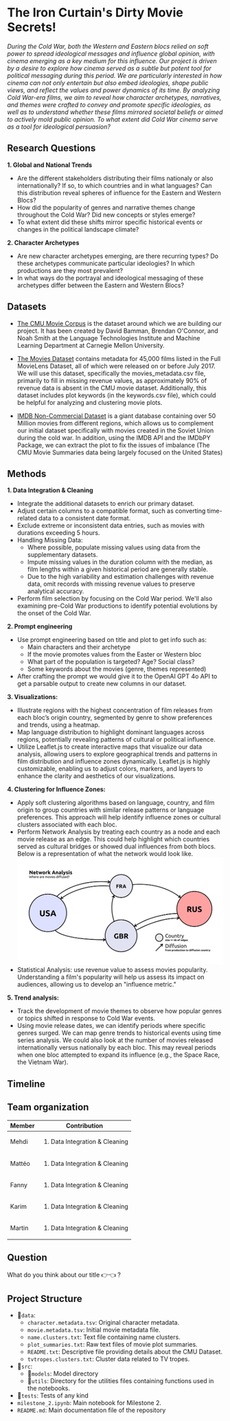 
# The Iron Curtain's Dirty Movie Secrets!

*During the Cold War, both the Western and Eastern blocs relied on soft power to spread ideological messages and influence global opinion, with cinema emerging as a key medium for this influence. Our project is driven by a desire to explore how cinema served as a subtle but potent tool for political messaging during this period. We are particularly interested in how cinema can not only entertain but also embed ideologies, shape public views, and reflect the values and power dynamics of its time. By analyzing Cold War-era films, we aim to reveal how character archetypes, narratives, and themes were crafted to convey and promote specific ideologies, as well as to understand whether these films mirrored societal beliefs or aimed to actively mold public opinion. To what extent did Cold War cinema serve as a tool for ideological persuasion?*

## Research Questions

**1. Global and National Trends**

- Are the different stakeholders distributing their films nationaly or also internationally? If so, to which countries and in what languages? Can this distribution reveal spheres of influence for the Eastern and Western Blocs?
- How did the popularity of genres and narrative themes change throughout the Cold War? Did new concepts or styles emerge?
- To what extent did these shifts mirror specific historical events or changes in the political landscape climate?

**2. Character Archetypes**

- Are new character archetypes emerging, are there recurring types? Do these archetypes communicate particular ideologies? In which productions are they most prevalent?
- In what ways do the portrayal and ideological messaging of these archetypes differ between the Eastern and Western Blocs?


## Datasets

- [The CMU Movie Corpus](https://www.cs.cmu.edu/~ark/personas/) is the dataset around which we are building our project. It has been created by David Bamman, Brendan O'Connor, and Noah Smith at the Language Technologies Institute and Machine Learning Department at Carnegie Mellon University.

- [The Movies Dataset](https://www.kaggle.com/datasets/rounakbanik/the-movies-dataset) contains metadata for 45,000 films listed in the Full MovieLens Dataset, all of which were released on or before July 2017. We will use this dataset, specifically the movies_metadata.csv file, primarily to fill in missing revenue values, as approximately 90% of revenue data is absent in the CMU movie dataset. Additionally, this dataset includes plot keywords (in the keywords.csv file), which could be helpful for analyzing and clustering movie plots.
- [IMDB Non-Commercial Dataset](https://developer.imdb.com/non-commercial-datasets/) is a giant database containing over 50 Million movies from different regions, which allows us to complement our initial dataset specifically with movies created in the Soviet Union during the cold war. In addition, using the IMDB API and the IMDbPY Package, we can extract the plot to fix the issues of imbalance (The CMU Movie Summaries data being largely focused on the United States)

## Methods

**1. Data Integration & Cleaning**

- Integrate the additional datasets to enrich our primary dataset.
- Adjust certain columns to a compatible format, such as converting time-related data to a consistent date format.
- Exclude extreme or inconsistent data entries, such as movies with durations exceeding 5 hours.
- Handling Missing Data:
    - Where possible, populate missing values using data from the supplementary datasets.
    - Impute missing values in the duration column with the median, as film lengths within a given historical period are generally stable.
    - Due to the high variability and estimation challenges with revenue data, omit records with missing revenue values to preserve analytical accuracy.
- Perform film selection by focusing on the Cold War period. We'll also examining pre-Cold War productions to identify potential evolutions by the onset of the Cold War.

**2. Prompt engineering**

- Use prompt engineering based on title and plot to get info such as:
    - Main characters and their archetype
    - If the movie promotes values from the Easter or Western bloc
    - What part of the population is targeted? Age? Social class?
    - Some keywords about the movies (genre, themes represented)
- After crafting the prompt we would give it to the OpenAI GPT 4o API to get a parsable output to create new columns in our dataset.

**3. Visualizations:**

- Illustrate regions with the highest concentration of film releases from each bloc’s origin country, segmented by genre to show preferences and trends, using a heatmap.
- Map language distribution to highlight dominant languages across regions, potentially revealing patterns of cultural or political influence.
- Utilize Leaflet.js to create interactive maps that visualize our data analysis, allowing users to explore geographical trends and patterns in film distribution and influence zones dynamically. Leaflet.js is highly customizable, enabling us to adjust colors, markers, and layers to enhance the clarity and aesthetics of our visualizations.

**4. Clustering for Influence Zones:**

- Apply soft clustering algorithms based on language, country, and film origin to group countries with similar release patterns or language preferences. This approach will help identify influence zones or cultural clusters associated with each bloc.
- Perform Network Analysis by treating each country as a node and each movie release as an edge. This could help highlight which countries served as cultural bridges or showed dual influences from both blocs. Below is a representation of what the network would look like. ![Network Analysis Example](src/utils/graph_network.png)
- Statistical Analysis: use revenue value to assess movies popularity. Understanding a film's popularity will help us assess its impact on audiences, allowing us to develop an "influence metric."

**5. Trend analysis:**

- Track the development of movie themes to observe how popular genres or topics shifted in response to Cold War events.
- Using movie release dates, we can identify periods where specific genres surged. We can map genre trends to historical events using time series analysis. We could also look at the number of movies released internationally versus nationally by each bloc. This may reveal periods when one bloc attempted to expand its influence (e.g., the Space Race, the Vietnam War).

## Timeline

## Team organization

|Member | Contribution |
|--------|--------------|
|Mehdi | <ol><li>Data Integration & Cleaning</li></ol>|
|Mattéo | <ol><li>Data Integration & Cleaning</li></ol>|
|Fanny     | <ol><li>Data Integration & Cleaning</li><ol>|
|Karim     |<ol><li>Data Integration & Cleaning</li><ol>|
|Martin | <ol><li>Data Integration & Cleaning</li></ol>|

## Question

What do you think about our title 👉👈 ?

## Project Structure

- 📂`data`:
     - `character.metadata.tsv`: Original character metadata.
    - `movie.metadata.tsv`: Initial movie metadata file.
    - `name.clusters.txt`: Text file containing name clusters.
    - `plot_summaries.txt`: Raw text files of movie plot summaries.
    - `README.txt`: Descriptive file providing details about the CMU Dataset.
    - `tvtropes.clusters.txt`: Cluster data related to TV tropes.
- 📂`src`:
    - 📂`models`: Model directory
    - 📂`utils`: Directory for the utilities files containing functions used in the notebooks.
- 📂`tests`: Tests of any kind
- `milestone_2.ipynb`: Main notebook for Milestone 2.
- `README.md`: Main documentation file of the repository
